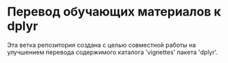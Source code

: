 Перевод обучающих материалов к dplyr
=====

Эта ветка репозитория создана с целью совместной работы на улучшением перевода содержимого каталога 'vignettes' пакета 'dplyr'.
